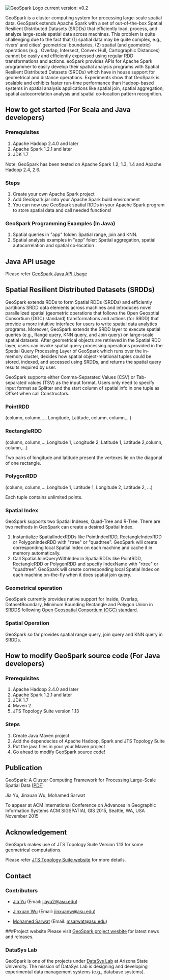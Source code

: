 ![GeoSpark Logo](http://datasyslab.ghost.io/content/images/2015/06/GeoSpark.png) current version: v0.2



GeoSpark is a cluster computing system for processing large-scale spatial data. GeoSpark extends Apache Spark with a set of out-of-the-box Spatial Resilient Distributed Datasets (SRDDs) that efficiently load, process, and analyze large-scale spatial data across machines. This problem is quite challenging due to the fact that (1) spatial data may be quite complex, e.g., rivers' and cities' geometrical boundaries, (2) spatial (and geometric) operations (e.g., Overlap, Intersect, Convex Hull, Cartographic Distances) cannot be easily and efficiently expressed using regular RDD transformations and actions. eoSpark provides APIs for Apache Spark programmer to easily develop their spatial analysis programs with Spatial Resilient Distributed Datasets (SRDDs) which have in house support for geometrical and distance operations. Experiments show that GeoSpark is scalable and exhibits faster run-time performance than Hadoop-based systems in spatial analysis applications like spatial join, spatial aggregation, spatial autocorrelation analysis and spatial co-location pattern recognition.


## How to get started (For Scala and Java developers)

### Prerequisites

1. Apache Hadoop 2.4.0 and later
2. Apache Spark 1.2.1 and later
3. JDK 1.7

Note: GeoSpark has been tested on Apache Spark 1.2, 1.3, 1.4 and Apache Hadoop 2.4, 2.6.

### Steps

1. Create your own Apache Spark project
2. Add GeoSpark.jar into your Apache Spark build environment
3. You can now use GeoSpark spatial RDDs in your Apache Spark program to store spatial data and call needed functions!

### GeoSpark Programming Examples (In Java)
1. Spatial queries in "app" folder: Spatial range, join and KNN.
2. Spatial analysis examples in "app" foler: Spatial aggregation, spatial autocorrelation and spatial co-location


## Java API usage

Please refer [GeoSpark Java API Usage](http://www.public.asu.edu/~jiayu2/geospark/javadoc/index.html)


## Spatial Resilient Distributed Datasets (SRDDs)

GeoSpark extends RDDs to form Spatial RDDs (SRDDs) and efficiently partitions SRDD data elements across machines and introduces novel parallelized spatial (geometric operations that follows the Open Geosptial Consortium (OGC) standard) transformations and actions (for SRDD) that provide a more intuitive interface for users to write spatial data analytics programs. Moreover, GeoSpark extends the SRDD layer to execute spatial queries (e.g., Range query, KNN query, and Join query) on large-scale spatial datasets. After geometrical objects are retrieved in the Spatial RDD layer, users can invoke spatial query processing operations provided in the Spatial Query Processing Layer of GeoSpark which runs over the in-memory cluster, decides how spatial object-relational tuples could be stored, indexed, and accessed using SRDDs, and returns the spatial query results required by user.

GeoSpark supports either Comma-Separated Values (CSV) or Tab-separated values (TSV) as the input format. Users only need to specify input format as Splitter and the start column of spatial info in one tuple as Offset when call Constructors.

### PointRDD

(column, column,..., Longitude, Latitude, column, column,...)

### RectangleRDD

(column, column,...,Longitude 1, Longitude 2, Latitude 1, Latitude 2,column, column,...)

Two pairs of longitude and latitude present the vertexes lie on the diagonal of one rectangle.

### PolygonRDD

(column, column,...,Longitude 1, Latitude 1, Longitude 2, Latitude 2, ...)

Each tuple contains unlimited points.

### Spatial Index

GeoSpark supports two Spatial Indexes, Quad-Tree and R-Tree. There are two methods in GeoSpark can create a desired Spatial Index.

1. Instantialize SpatialIndexRDDs like PointIndexRDD, RectangleIndexRDD or PolygonIndexRDD with "rtree" or "quadtree". GeoSpark will create corresponding local Spatial Index on each machine and cache it in memory automatically.
2. Call SpatialJoinQueryWithIndex in SpatialRDDs like PointRDD, RectangleRDD or PolygonRDD and specify IndexName with "rtree" or "quadtree". GeoSpark will create corresponding local Spatial Index on each machine on-the-fly when it does spatial join query.

### Geometrical operation

GeoSpark currently provides native support for Inside, Overlap, DatasetBoundary, Minimum Bounding Rectangle and Polygon Union in SRDDS following [Open Geospatial Consortium (OGC) standard](http://www.opengeospatial.org/standards).

### Spatial Operation

GeoSpark so far provides spatial range query, join query and KNN query in SRDDs.

## How to modify GeoSpark source code (For Java developers)

### Prerequisites

1. Apache Hadoop 2.4.0 and later
2. Apache Spark 1.2.1 and later
3. JDK 1.7
4. Maven 2
5. JTS Topology Suite version 1.13

### Steps

1. Create Java Maven project
2. Add the dependecies of Apache Hadoop, Spark and JTS Topology Suite
3. Put the java files in your your Maven project
4. Go ahead to modify GeoSpark source code!


## Publication

GeoSpark: A Cluster Computing Framework for Processing Large-Scale Spatial Data [[PDF](http://www.public.asu.edu/~jiayu2/geospark/publication/GeoSpark_ShortPaper.pdf)]

Jia Yu, Jinxuan Wu, Mohamed Sarwat

To appear at ACM International Conference on Advances in Geographic Information Systems ACM SIGSPATIAL GIS 2015, Seattle, WA, USA November 2015


## Acknowledgement

GeoSaprk makes use of JTS Topology Suite Version 1.13 for some geometrical computations.

Please refer [JTS Topology Suite website](http://tsusiatsoftware.net/jts/main.html) for more details.
## Contact

### Contributors
* [Jia Yu](http://www.public.asu.edu/~jiayu2/) (Email: jiayu2@asu.edu)

* [Jinxuan Wu](http://www.public.asu.edu/~jinxuanw/) (Email: jinxuanw@asu.edu)

* [Mohamed Sarwat](http://faculty.engineering.asu.edu/sarwat/) (Email: msarwat@asu.edu)

###Project website
Please visit [GeoSpark project wesbite](http://www.public.asu.edu/~jiayu2/geospark/index.html) for latest news and releases.

### DataSys Lab
GeoSpark is one of the projects under [DataSys Lab](http://www.datasyslab.org/) at Arizona State University. The mission of DataSys Lab is designing and developing experimental data management systems (e.g., database systems).
